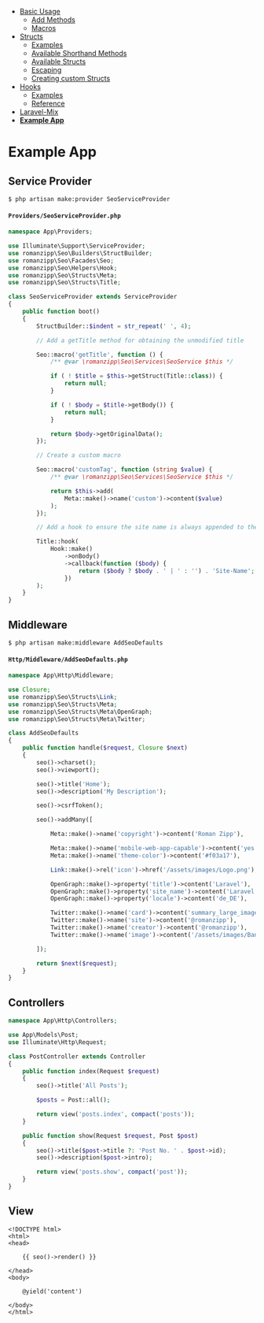 - [Basic Usage](INDEX.md)
  - [Add Methods](INDEX.md#add-methods)
  - [Macros](INDEX.md#macros)
- [Structs](STRUCTS.md)
  - [Examples](STRUCTS.md#examples)
  - [Available Shorthand Methods](STRUCTS.md#available-shorthand-methods)
  - [Available Structs](STRUCTS.md#available-structs)
  - [Escaping](STRUCTS.md#escaping)
  - [Creating custom Structs](STRUCTS.md#creating-custom-structs)
- [Hooks](HOOKS.md)
  - [Examples](HOOKS.md#examples)
  - [Reference](HOOKS.md#reference)
- [Laravel-Mix](LARAVEL-MIX.md)
- **[Example App](EXAMPLE-APP.md)**

# Example App

## Service Provider

```
$ php artisan make:provider SeoServiceProvider
```

#### `Providers/SeoServiceProvider.php`

```php
namespace App\Providers;

use Illuminate\Support\ServiceProvider;
use romanzipp\Seo\Builders\StructBuilder;
use romanzipp\Seo\Facades\Seo;
use romanzipp\Seo\Helpers\Hook;
use romanzipp\Seo\Structs\Meta;
use romanzipp\Seo\Structs\Title;

class SeoServiceProvider extends ServiceProvider
{
    public function boot()
    {
        StructBuilder::$indent = str_repeat(' ', 4);

        // Add a getTitle method for obtaining the unmodified title

        Seo::macro('getTitle', function () {
            /** @var \romanzipp\Seo\Services\SeoService $this */

            if ( ! $title = $this->getStruct(Title::class)) {
                return null;
            }

            if ( ! $body = $title->getBody()) {
                return null;
            }

            return $body->getOriginalData();
        });    

        // Create a custom macro

        Seo::macro('customTag', function (string $value) {
            /** @var \romanzipp\Seo\Services\SeoService $this */

            return $this->add(
                Meta::make()->name('custom')->content($value)
            );
        });

        // Add a hook to ensure the site name is always appended to the title 

        Title::hook(
            Hook::make()
                ->onBody()
                ->callback(function ($body) {
                    return ($body ? $body . ' | ' : '') . 'Site-Name';
                })
        );
    }
}
```

## Middleware

```
$ php artisan make:middleware AddSeoDefaults
```

#### `Http/Middleware/AddSeoDefaults.php`

```php
namespace App\Http\Middleware;

use Closure;
use romanzipp\Seo\Structs\Link;
use romanzipp\Seo\Structs\Meta;
use romanzipp\Seo\Structs\Meta\OpenGraph;
use romanzipp\Seo\Structs\Meta\Twitter;

class AddSeoDefaults
{
    public function handle($request, Closure $next)
    {
        seo()->charset();
        seo()->viewport();

        seo()->title('Home');
        seo()->description('My Description');

        seo()->csrfToken();

        seo()->addMany([

            Meta::make()->name('copyright')->content('Roman Zipp'),

            Meta::make()->name('mobile-web-app-capable')->content('yes'),
            Meta::make()->name('theme-color')->content('#f03a17'),

            Link::make()->rel('icon')->href('/assets/images/Logo.png'),

            OpenGraph::make()->property('title')->content('Laravel'),
            OpenGraph::make()->property('site_name')->content('Laravel'),
            OpenGraph::make()->property('locale')->content('de_DE'),

            Twitter::make()->name('card')->content('summary_large_image'),
            Twitter::make()->name('site')->content('@romanzipp'),
            Twitter::make()->name('creator')->content('@romanzipp'),
            Twitter::make()->name('image')->content('/assets/images/Banner.jpg', false)

        ]);

        return $next($request);
    }
}

```

## Controllers

```php
namespace App\Http\Controllers;

use App\Models\Post;
use Illuminate\Http\Request;

class PostController extends Controller
{
    public function index(Request $request)
    {
        seo()->title('All Posts');

        $posts = Post::all();

        return view('posts.index', compact('posts'));
    }

    public function show(Request $request, Post $post)
    {
        seo()->title($post->title ?: 'Post No. ' . $post->id);
        seo()->description($post->intro);

        return view('posts.show', compact('post'));
    }
}
```

## View

```blade
<!DOCTYPE html>
<html>
<head>

    {{ seo()->render() }}

</head>
<body>

    @yield('content')

</body>
</html>
```
